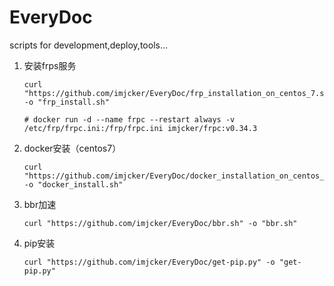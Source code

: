 # EveryDoc
scripts for development,deploy,tools...  

1. 安装frps服务  
    ```shell script
    curl "https://github.com/imjcker/EveryDoc/frp_installation_on_centos_7.sh" -o "frp_install.sh"
    
   # docker run -d --name frpc --restart always -v /etc/frp/frpc.ini:/frp/frpc.ini imjcker/frpc:v0.34.3
    ```
2. docker安装（centos7）
    ```shell script
    curl "https://github.com/imjcker/EveryDoc/docker_installation_on_centos_7.sh" -o "docker_install.sh"
    
    ```
3. bbr加速
    ```shell script
    curl "https://github.com/imjcker/EveryDoc/bbr.sh" -o "bbr.sh"
    
    ```
4. pip安装
    ```shell script
    curl "https://github.com/imjcker/EveryDoc/get-pip.py" -o "get-pip.py"
    
    ```   
